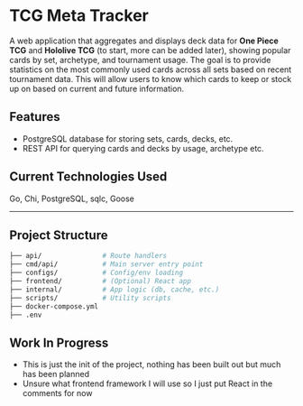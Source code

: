# TCG Meta Tracker

A web application that aggregates and displays deck data for **One Piece TCG** and **Hololive TCG** (to start, more can be added later), showing popular cards by set, archetype, and tournament usage.
The goal is to provide statistics on the most commonly used cards across all sets based on recent tournament data.
This will allow users to know which cards to keep or stock up on based on current and future information.

## Features

- PostgreSQL database for storing sets, cards, decks, etc.
- REST API for querying cards and decks by usage, archetype etc.

## Current Technologies Used

Go, Chi, PostgreSQL, sqlc, Goose

---

## Project Structure

```bash
├── api/               # Route handlers
├── cmd/api/           # Main server entry point
├── configs/           # Config/env loading
├── frontend/          # (Optional) React app
├── internal/          # App logic (db, cache, etc.)
├── scripts/           # Utility scripts
├── docker-compose.yml
├── .env
```

## Work In Progress

- This is just the init of the project, nothing has been built out but much has been planned
- Unsure what frontend framework I will use so I just put React in the comments for now
